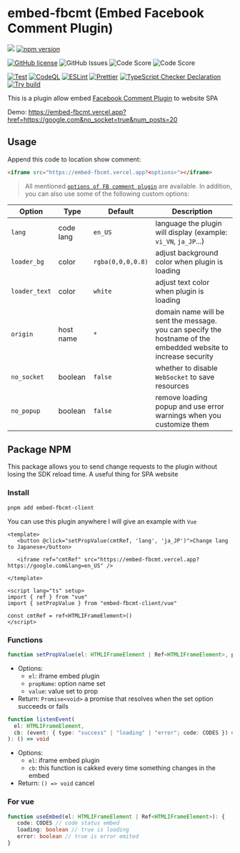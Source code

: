 # embed-fbcmt (Embed Facebook Comment Plugin)

![](https://vercelbadge.vercel.app/api/anime-vsub/embed-fbcmt)
[![npm version](https://badge.fury.io/js/embed-fbcmt-client.svg)](https://badge.fury.io/js/embed-fbcmt-client)

[![GitHub license](https://img.shields.io/github/license/anime-vsub/embed-fbcmt)](https://github.com/anime-vsub/embed-fbcmt/blob/main/LICENSE) <img alt="GitHub Issues" src="https://img.shields.io/github/issues/anime-vsub/embed-fbcmt" /> <img alt="Code Score" src="https://api.codiga.io/project/35013/score/svg" /> <img alt="Code Score" src="https://api.codiga.io/project/35013/status/svg" />

[![Test](https://github.com/anime-vsub/embed-fbcmt/actions/workflows/test.yml/badge.svg)](https://github.com/anime-vsub/embed-fbcmt/actions/workflows/test.yml)
[![CodeQL](https://github.com/anime-vsub/embed-fbcmt/actions/workflows/codeql.yml/badge.svg)](https://github.com/anime-vsub/embed-fbcmt/actions/workflows/codeql.yml) [![ESLint](https://github.com/anime-vsub/embed-fbcmt/actions/workflows/eslint.yml/badge.svg)](https://github.com/anime-vsub/embed-fbcmt/actions/workflows/eslint.yml) [![Prettier](https://github.com/anime-vsub/embed-fbcmt/actions/workflows/prettier.yml/badge.svg)](https://github.com/anime-vsub/embed-fbcmt/actions/workflows/prettier.yml)
[![TypeScript Checker Declaration](https://github.com/anime-vsub/embed-fbcmt/actions/workflows/typing.yml/badge.svg)](https://github.com/anime-vsub/embed-fbcmt/actions/workflows/typing.yml)
[![Try build](https://github.com/anime-vsub/embed-fbcmt/actions/workflows/try-build.yml/badge.svg)](https://github.com/anime-vsub/embed-fbcmt/actions/workflows/try-build.yml)

This is a plugin allow embed [Facebook Comment Plugin](https://developers.facebook.com/docs/plugins/comments/) to website SPA

Demo: https://embed-fbcmt.vercel.app?href=https://google.com&no_socket=true&num_posts=20

## Usage
Append this code to location show comment:
```html
<iframe src="https://embed-fbcmt.vercel.app?<options>"></iframe>
```
> All mentioned [`options of FB comment plugin`](https://developers.facebook.com/docs/plugins/comments/) are available.
In addition, you can also use some of the following custom options:

| Option | Type | Default | Description |
| ------ | ---- | ------- | ----------- |
| `lang` | code lang | `en_US` | language the plugin will display (example: `vi_VN`, `ja_JP`...) |
| `loader_bg` | color | `rgba(0,0,0,0.8)` | adjust background color when plugin is loading |
| `loader_text` | color | `white` | adjust text color when plugin is loading |
| `origin` | host name | `*` | domain name will be sent the message. you can specify the hostname of the embedded website to increase security |
| `no_socket` | boolean | `false` | whether to disable `WebSocket` to save resources |
| `no_popup` | boolean | `false` | remove loading popup and use error warnings when you customize them |

## Package NPM
This package allows you to send change requests to the plugin without losing the SDK reload time. A useful thing for SPA website
### Install
```bash
pnpm add embed-fbcmt-client
```

You can use this plugin anywhere I will give an example with `Vue`
```vue
<template>
   <button @click="setPropValue(cmtRef, 'lang', 'ja_JP')">Change lang to Japanese</button>

   <iframe ref="cmtRef" src="https://embed-fbcmt.vercel.app?https://google.com&lang=en_US" />

</template>

<script lang="ts" setup>
import { ref } from "vue"
import { setPropValue } from "embed-fbcmt-client/vue"

const cmtRef = ref<HTMLIFrameElement>()
</script>
```
### Functions
```ts
function setPropValue(el: HTMLIFrameElement | Ref<HTMLIFrameElement>, propName: string, value: string): Promise<void>
```
- Options:
   - `el`: iframe embed plugin
   - `propName`: option name set
   - `value`: value set to prop
- Return: `Promise<void>` a promise that resolves when the set option succeeds or fails

```ts
function listenEvent(
  el: HTMLIFrameElement,
  cb: (event: { type: "success" | "loading" | "error"; code: CODES }) => void
): () => void
```
- Options:
   - `el`: iframe embed plugin
   - `cb`: this function is cakked every time something changes in the embed
- Return: `() => void` cancel


### For vue
```ts
function useEmbed(el: HTMLIFrameElement | Ref<HTMLIFrameElement>): {
   code: CODES // code status embed
   loading: boolean // true is loading
   error: boolean // true is error emited
}
```
